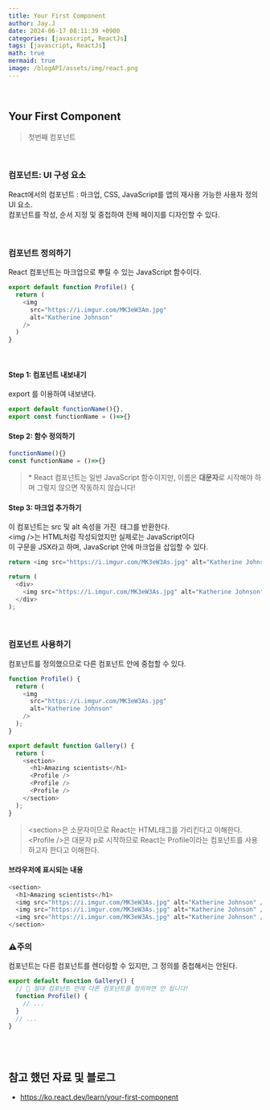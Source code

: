 ```yaml
---
title: Your First Component
author: Jay.J
date: 2024-06-17 08:11:39 +0900
categories: [javascript, ReactJs]
tags: [javascript, ReactJs]
math: true
mermaid: true
image: /blogAPI/assets/img/react.png
---
```


<br>

## Your First Component
> 첫번째 컴포넌트
<br>

### 컴포넌트: UI 구성 요소 

React에서의 컴포넌트 : 마크업, CSS, JavaScript를 앱의 재사용 가능한 사용자 정의 UI 요소.<br>
컴포넌트를 작성, 순서 지정 및 중첩하여 전체 페이지를 디자인할 수 있다.

<br>

### 컴포넌트 정의하기

React 컴포넌트는 마크업으로 뿌릴 수 있는 JavaScript 함수이다. <br/>

```js
export default function Profile() {
  return (
    <img
      src="https://i.imgur.com/MK3eW3Am.jpg"
      alt="Katherine Johnson"
    />
  )
}

```

<br>

#### Step 1: 컴포넌트 내보내기
export 를 이용하여 내보낸다.<br>
```js
export default functionName(){},  
export const functionName = ()=>{}
```

#### Step 2: 함수 정의하기
```js
functionName(){}
const functionName = ()=>{}
```
> *&nbsp;React 컴포넌트는 일반 JavaScript 함수이지만, 이름은 <b>대문자</b>로 시작해야 하며 그렇지 않으면 작동하지 않습니다!

#### Step 3: 마크업 추가하기
이 컴포넌트는 src 및 alt 속성을 가진 <img /> 태그를 반환한다.<br>
&lt;img /&gt;는 HTML처럼 작성되었지만 실제로는 JavaScript이다<br>
이 구문을 JSX라고 하며, JavaScript 안에 마크업을 삽입할 수 있다.

```js
return <img src="https://i.imgur.com/MK3eW3As.jpg" alt="Katherine Johnson" />;

return (
  <div>
    <img src="https://i.imgur.com/MK3eW3As.jpg" alt="Katherine Johnson" />
  </div>
);
```

<br>

### 컴포넌트 사용하기
컴포넌트를 정의했으므로 다른 컴포넌트 안에 중첩할 수 있다.<br>

```js
function Profile() {
  return (
    <img
      src="https://i.imgur.com/MK3eW3As.jpg"
      alt="Katherine Johnson"
    />
  );
}

export default function Gallery() {
  return (
    <section>
      <h1>Amazing scientists</h1>
      <Profile />
      <Profile />
      <Profile />
    </section>
  );
}
```

> &lt;section&gt;은 소문자이므로 React는 HTML태그를 가리킨다고 이해한다.<br>
> &lt;Profile /&gt;은 대문자 p로 시작하므로 React는 Profile이라는 컴포넌트를 사용하고자 한다고 이해한다.

#### 브라우저에 표시되는 내용
```js
<section>
  <h1>Amazing scientists</h1>
  <img src="https://i.imgur.com/MK3eW3As.jpg" alt="Katherine Johnson" />
  <img src="https://i.imgur.com/MK3eW3As.jpg" alt="Katherine Johnson" />
  <img src="https://i.imgur.com/MK3eW3As.jpg" alt="Katherine Johnson" />
</section>
```

### ⚠️주의

컴포넌트는 다른 컴포넌트를 렌더링할 수 있지만, 그 정의를 중첩해서는 안된다.
```js
export default function Gallery() {
  // 🔴 절대 컴포넌트 안에 다른 컴포넌트를 정의하면 안 됩니다!
  function Profile() {
    // ...
  }
  // ...
}
```

<br>
<br>

## 참고 했던 자료 및 블로그  
 - <a href="https://ko.react.dev/learn/your-first-component" target="_blank">https://ko.react.dev/learn/your-first-component</a>
 
